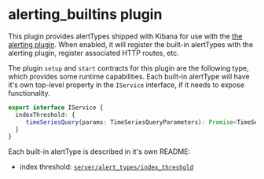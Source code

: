 # alerting_builtins plugin

This plugin provides alertTypes shipped with Kibana for use with the
[the alerting plugin](../alerting/README.md).  When enabled, it will register
the built-in alertTypes with the alerting plugin, register associated HTTP
routes, etc.

The plugin `setup` and `start` contracts for this plugin are the following
type, which provides some runtime capabilities.  Each built-in alertType will
have it's own top-level property in the `IService` interface, if it needs to
expose functionality.

```ts
export interface IService {
  indexThreshold: {
     timeSeriesQuery(params: TimeSeriesQueryParameters): Promise<TimeSeriesResult>;
  }
}
```

Each built-in alertType is described in it's own README:

- index threshold: [`server/alert_types/index_threshold`](server/alert_types/index_threshold/README.md)
